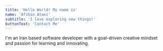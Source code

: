 ```yaml
---
title: 'Hello World! My name is'
name: 'Afshin Ataei'
subtitle: 'I love exploring new things!'
buttonText: 'Contact Me'
---
```


I'm an Iran based software developer with a goal-driven creative mindset and passion for learning and innovating.

